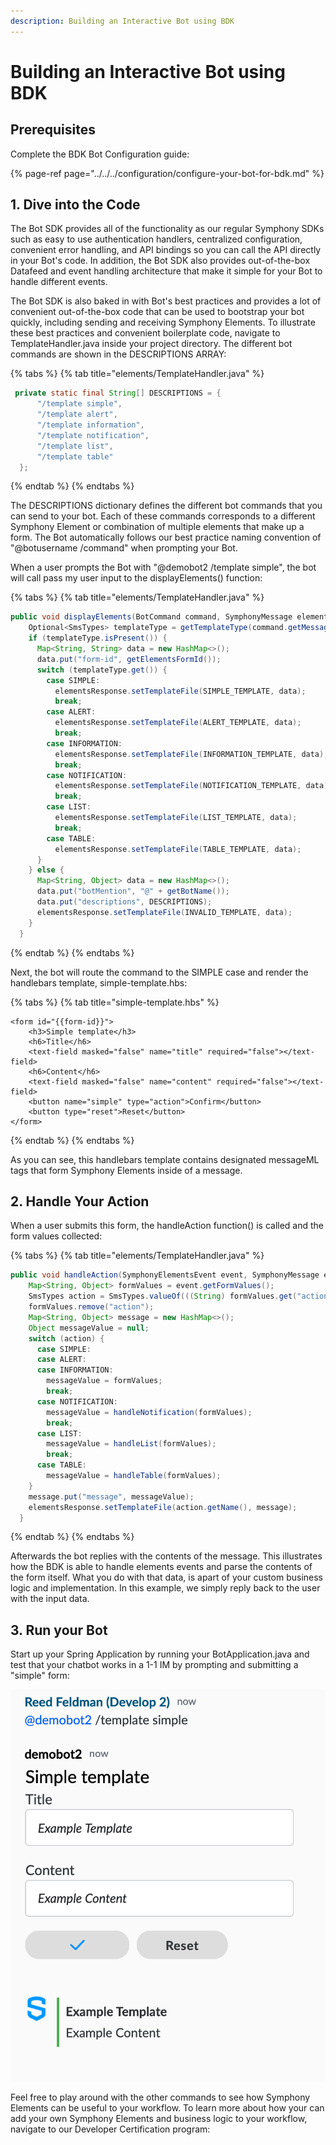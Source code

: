 ```yaml
---
description: Building an Interactive Bot using BDK
---
```


# Building an Interactive Bot using BDK

## Prerequisites

Complete the BDK Bot Configuration guide:

{% page-ref page="../../../configuration/configure-your-bot-for-bdk.md" %}

## 1. Dive into the Code

The Bot SDK provides all of the functionality as our regular Symphony SDKs such as easy to use authentication handlers, centralized configuration, convenient error handling, and API bindings so you can call the API directly in your Bot's code. In addition, the Bot SDK also provides out-of-the-box Datafeed and event handling architecture that make it simple for your Bot to handle different events.

The Bot SDK is also baked in with Bot's best practices and provides a lot of convenient out-of-the-box code that can be used to bootstrap your bot quickly, including sending and receiving Symphony Elements. To illustrate these best practices and convenient boilerplate code, navigate to TemplateHandler.java inside your project directory. The different bot commands are shown in the DESCRIPTIONS ARRAY:

{% tabs %}
{% tab title="elements/TemplateHandler.java" %}
```java
 private static final String[] DESCRIPTIONS = {
      "/template simple",
      "/template alert",
      "/template information",
      "/template notification",
      "/template list",
      "/template table"
  };
```
{% endtab %}
{% endtabs %}

The DESCRIPTIONS dictionary defines the different bot commands that you can send to your bot. Each of these commands corresponds to a different Symphony Element or combination of multiple elements that make up a form. The Bot automatically follows our best practice naming convention of "@botusername /command" when prompting your Bot.

When a user prompts the Bot with "@demobot2 /template simple", the bot will call pass my user input to the displayElements\(\) function:

{% tabs %}
{% tab title="elements/TemplateHandler.java" %}
```java
public void displayElements(BotCommand command, SymphonyMessage elementsResponse) {
    Optional<SmsTypes> templateType = getTemplateType(command.getMessageEvent().getMessage());
    if (templateType.isPresent()) {
      Map<String, String> data = new HashMap<>();
      data.put("form-id", getElementsFormId());
      switch (templateType.get()) {
        case SIMPLE:
          elementsResponse.setTemplateFile(SIMPLE_TEMPLATE, data);
          break;
        case ALERT:
          elementsResponse.setTemplateFile(ALERT_TEMPLATE, data);
          break;
        case INFORMATION:
          elementsResponse.setTemplateFile(INFORMATION_TEMPLATE, data);
          break;
        case NOTIFICATION:
          elementsResponse.setTemplateFile(NOTIFICATION_TEMPLATE, data);
          break;
        case LIST:
          elementsResponse.setTemplateFile(LIST_TEMPLATE, data);
          break;
        case TABLE:
          elementsResponse.setTemplateFile(TABLE_TEMPLATE, data);
      }
    } else {
      Map<String, Object> data = new HashMap<>();
      data.put("botMention", "@" + getBotName());
      data.put("descriptions", DESCRIPTIONS);
      elementsResponse.setTemplateFile(INVALID_TEMPLATE, data);
    }
  }
```
{% endtab %}
{% endtabs %}

Next, the bot will route the command to the SIMPLE case and render the handlebars template, simple-template.hbs:

{% tabs %}
{% tab title="simple-template.hbs" %}
```markup
<form id="{{form-id}}">
    <h3>Simple template</h3>
    <h6>Title</h6>
    <text-field masked="false" name="title" required="false"></text-field>
    <h6>Content</h6>
    <text-field masked="false" name="content" required="false"></text-field>
    <button name="simple" type="action">Confirm</button>
    <button type="reset">Reset</button>
</form>
```
{% endtab %}
{% endtabs %}

As you can see, this handlebars template contains designated messageML tags that form Symphony Elements inside of a message.

## 2. Handle Your Action

When a user submits this form, the handleAction function\(\) is called and the form values collected:

{% tabs %}
{% tab title="elements/TemplateHandler.java" %}
```java
public void handleAction(SymphonyElementsEvent event, SymphonyMessage elementsResponse) {
    Map<String, Object> formValues = event.getFormValues();
    SmsTypes action = SmsTypes.valueOf(((String) formValues.get("action")).toUpperCase());
    formValues.remove("action");
    Map<String, Object> message = new HashMap<>();
    Object messageValue = null;
    switch (action) {
      case SIMPLE:
      case ALERT:
      case INFORMATION:
        messageValue = formValues;
        break;
      case NOTIFICATION:
        messageValue = handleNotification(formValues);
        break;
      case LIST:
        messageValue = handleList(formValues);
        break;
      case TABLE:
        messageValue = handleTable(formValues);
    }
    message.put("message", messageValue);
    elementsResponse.setTemplateFile(action.getName(), message);
  }
```
{% endtab %}
{% endtabs %}

Afterwards the bot replies with the contents of the message. This illustrates how the BDK is able to handle elements events and parse the contents of the form itself. What you do with that data, is apart of your custom business logic and implementation. In this example, we simply reply back to the user with the input data.

## 3.  Run your Bot

Start up your Spring Application by running your BotApplication.java and test that your chatbot works in a 1-1 IM by prompting and submitting a "simple" form:

![](../../../../.gitbook/assets/screen-shot-2020-07-17-at-12.11.25-pm.png)

Feel free to play around with the other commands to see how Symphony Elements can be useful to your workflow. To learn more about how your can add your own Symphony Elements and business logic to your workflow, navigate to our Developer Certification program:


